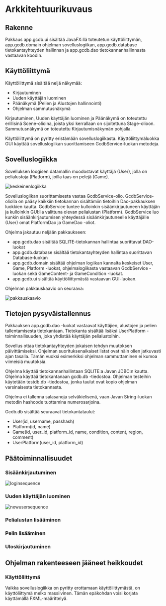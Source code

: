 # Arkkitehtuurikuvaus

## Rakenne

Pakkaus app.gcdb.ui sisältää JavaFX:llä toteutetun käyttöliittymän, app.gcdb.domain ohjelman sovelluslogiikan,
app.gcdb.database tietokantayhteyden hallinnan ja app.gcdb.dao tietokannanhallinnasta vastaavan koodin.

## Käyttöliittymä

Käyttöliittymä sisältää neljä näkymää:
* Kirjautuminen
* Uuden käyttäjän luominen
* Päänäkymä (Pelien ja Alustojen hallinnointi)
* Ohjelman sammutusnäkymä

Kirjautuminen, Uuden käyttäjän luominen ja Päänäkymä on toteutettu erillisinä Scene-olioina, joista yksi
kerrallaan on sijoitettuna Stage-olioon. Sammutusnäkymä on toteutettu Kirjautumisnäkymän pohjalla.

Käyttöliittymä on pyritty eristämään sovelluslogiikasta. Käyttöliittymäluokka GUI käyttää sovelluslogiikan
suorittamiseen GcdbService-luokan metodeja.

## Sovelluslogiikka

Sovelluksen loogisen datamallin muodostavat käyttäjä (User), jolla on pelialustoja (Platform), joilla 
taas on pelejä (Game).

![keskeinenlogiikka](https://github.com/sokkanen/ot-harjoitustyo/blob/master/dokumentointi/kuvat/fundamentallogic.jpg)

Sovelluslogiikan suorittamisesta vastaa GcdbService-olio. GcdbService-oliolla on pääsy kaikkiin tietokannan
sisältämiin tietoihin Dao-pakkauksen luokkien kautta. GcdbService tuntee kulloinkin sisäänkirjautuneen käyttäjän
ja kulloinkin GUI:lla valittuna olevan pelialustan (Platform). GcdbService luo kunkin sisäänkirjautumisen yhteydessä
sisäänkirjautuneelle käyttäjälle (User) omat PlatformDao ja GameDao -oliot.

Ohjelma jakautuu neljään pakkaukseen:
* app.gcdb.dao sisältää SQLITE-tietokannan hallintaa suorittavat DAO-luokat
* app.gcdb.database sisältää tietokantayhteyden hallintaa suorittavan Database-luokan
* app.gcdb.domain sisältää ohjelman logiikan kannalta keskeiset User, Game, Platform -luokat, 
ohjelmalogiikasta vastaavan GcdbService -luokan sekä GameContent- ja GameCondition -luokat.
* app.gcdb.ui sisältää käyttöliittymästä vastaavan GUI-luokan.

Ohjelman pakkauskaavio on seuraava:

![pakkauskaavio](https://github.com/sokkanen/ot-harjoitustyo/blob/master/dokumentointi/kuvat/classdiagram.jpg)

## Tietojen pysyväistallennus

Pakkauksen app.gcdb.dao -luokat vastaavat käyttäjien, alustojen ja pelien tallentamisesta tietokantaan. 
Tietokanta sisältää lisäksi UserPlatform -toiminnallisuuden, joka yhdistää käyttäjän pelialustoihin.

Sovellus ottaa tietokantayhteyden jokaisen tehdyn muutoksen päivittämiseksi. Ohjelman suorituksenaikaiset listat
ovat näin ollen jatkuvasti ajan tasalla. Tämän vuoksi esimerkiksi ohjelman sammuttaminen ei kumoa
viimeisiä muutoksia.

Ohjelma käyttää tietokannanhallintaan SQLITE:a Javan JDBC:n kautta. Ohjelma käyttää tietokantanaan 
gcdb.db -tiedostoa. Ohjelman testeihin käytetään testdb.db -tiedostoa, jonka taulut ovat kopio ohjelman
varsinaisesta tietokannasta.

Ohjelma ei tallenna salasanoja selväkielisenä, vaan Javan String-luokan metodin hashcode tuottamina numerosarjoina.

Gcdb.db sisältää seuraavat tietokantataulut: 
* User(id, username, passhash)
* Platform(id, name)
* Game(id, user_id, platform_id, name, condition, content, region, comment)
* UserPlatform(user_id, platform_id)

## Päätoiminnallisuudet

### Sisäänkirjautuminen

![loginsequence](https://github.com/sokkanen/ot-harjoitustyo/blob/master/dokumentointi/kuvat/loginsequence.jpg)

### Uuden käyttäjän luominen

![newusersequence](https://github.com/sokkanen/ot-harjoitustyo/blob/master/dokumentointi/kuvat/newusersequence.jpg)

### Pelialustan lisääminen

### Pelin lisääminen

### Uloskirjautuminen

## Ohjelman rakenteeseen jääneet heikkoudet
### Käyttöliittymä

Vaikka sovelluslogiikka on pyritty erottamaan käyttöliittymästä, on käyttöliittymä melko massiivinen. 
Tämän epäkohdan voisi korjata käyttämällä FXML-määrittelyä.
